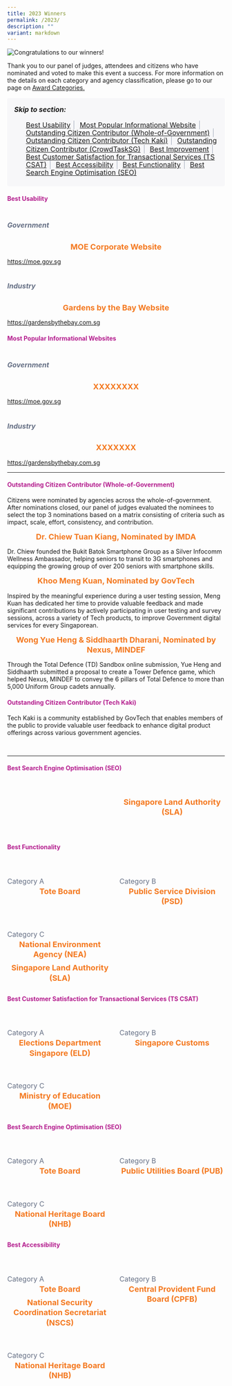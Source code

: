 ```yaml
---
title: 2023 Winners
permalink: /2023/
description: ""
variant: markdown
---
```

<style type="text/css">
.content h4, h4 {
    color: #B41E8E;
    font-weight: 700;
}
.winner {
    font-size: 1.125rem;
    color: #F47920;
    font-weight: 700;
    line-height: 1.3 !important;
    margin-top: 0;
    margin-bottom: 8px;
    text-align: center;
}
.classification {
    font-size: 1rem;
    color: #667085;
    line-height: 1.5 !important;
}
.grid-container {
    display: grid;
    gap: 1rem;
    justify-content: center;
    padding-top: 12px;
}
.g-col-2 {
    grid-template-columns: repeat(auto-fit, minmax(20rem, 2fr));
}
.g-col-3 {
    grid-template-columns: repeat(auto-fit, minmax(15rem, 3fr));
}
.grid-container figure {
    margin-left: 0;
    margin-right: 16px;
}
.grid-container .media+.media {
    border: 0 none !important;
    margin-top: 0 !important;
    padding: 0 !important;
}
#toc-panel {
    background-color: #F7F7F9;
    word-break: break-word;
    padding: 16px;
    border-radius: 4px;
    margin-top: 16px;
}
    h5.toc-title {
    margin: 0;
    font-size: 1rem;
}
ul.toc-links {
    margin-top: 16px;
    margin-bottom: 8px;
    font-size:1rem;
}
    ul.toc-links li{
     display: inline;
    margin: 0 8px 0 0;
    padding-right: 8px;
    border-right: 1px solid #98A2B3;
    font-size: 1rem;
    line-height: 1rem;
    }
    ul.toc-links li:last-child{
        border-right:0;
    }
</style>
<div><img alt="Congratulations to our winners!" src="/images/congrats_banner.png"></div>
<p>Thank you to our panel of judges, attendees and citizens who have nominated and voted to make this event a success. For more information on the details on each category and agency classification, please go to our page on <a aria-label="Link to Award Categories page" href="/award-categories/">Award Categories.</a></p>
<div role="navigation" id="toc-panel">
  <h5 class="toc-title">Skip to section:</h5>
  <ul class="toc-links">
    <li><a href="#bu">Best Usability</a></li>
    <li><a href="#popular">Most Popular Informational Website</a></li>
    <li><a href="#occ-wog">Outstanding Citizen Contributor (Whole-of-Government)</a></li>
    <li><a href="#occ-tk">Outstanding Citizen Contributor (Tech Kaki)</a></li>
    <li><a href="#occ-ctsg">Outstanding Citizen Contributor (CrowdTaskSG)</a></li>
    <li><a href="#improve">Best Improvement</a></li>
    <li><a href="#csat">Best Customer Satisfaction for Transactional Services (TS CSAT)</a></li>
    <li><a href="#accessibility">Best Accessibility</a></li>
    <li><a href="#functionality">Best Functionality</a></li>
    <li><a href="#seo">Best Search Engine Optimisation (SEO)</a></li>
  </ul>
</div>
<h4 id="bu" class="has-text-centered">Best Usability</h4>
<div class="row is-multiline">
  <div class="col is-4">
    <figure class="image is-5by4 margin--none margin--none"><img alt="" src="/images/gov_moe.png"></figure>
  </div>
  <div class="col is-8">
    <h5 class="classification">Government</h5>
    <div class="winner has-text-left">MOE Corporate Website</div>
    <p class="margin--top--none"><a target="_blank" href="https://moe.gov.sg">https://moe.gov.sg</a></p>
  </div>
    <div class="col is-4">
    <figure class="image is-5by4 margin--none margin--none"><img alt="" src="/images/gov_moe.png"></figure>
  </div>
  <div class="col is-8">
      <h5 class="classification">Industry</h5>
    <div class="winner has-text-left">Gardens by the Bay Website</div>
    <p class="margin--top--none"><a target="_blank" href="https://gardensbythebay.com.sg">https://gardensbythebay.com.sg</a></p>
  </div> 
</div>
<h4 id="popular" class="has-text-centered">Most Popular Informational Websites</h4>
<div class="row is-multiline">
  <div class="col is-4">
    <figure class="image is-5by4 margin--none margin--none"><img alt="" src="/images/gov_moe.png"></figure>
  </div>
  <div class="col is-8">
    <h5 class="classification">Government</h5>
    <div class="winner has-text-left">XXXXXXXX</div>
    <p class="margin--top--none"><a target="_blank" href="https://moe.gov.sg">https://moe.gov.sg</a></p>
  </div>
    <div class="col is-4">
    <figure class="image is-5by4 margin--none margin--none"><img alt="" src="/images/gov_moe.png"></figure>
  </div>
  <div class="col is-8">
      <h5 class="classification">Industry</h5>
    <div class="winner has-text-left">XXXXXXX</div>
    <p class="margin--top--none"><a target="_blank" href="https://gardensbythebay.com.sg">https://gardensbythebay.com.sg</a></p>
  </div> 
</div>
<hr>
<h4 id="occ-wog" class="has-text-centered">Outstanding Citizen Contributor (Whole-of-Government)</h4>
<p>Citizens were nominated by agencies across the whole-of-government. After nominations closed, our panel of judges evaluated the nominees to select the top 3 nominations based on a matrix consisting of criteria such as impact, scale, effort, consistency, and contribution.</p>
<div class="winner has-text-left">Dr. Chiew Tuan Kiang, Nominated by IMDA</div>
<p>Dr. Chiew founded the Bukit Batok Smartphone Group as a Silver Infocomm Wellness Ambassador, helping seniors to transit to 3G smartphones and equipping the growing group of over 200 seniors with smartphone skills.</p>
<div class="winner has-text-left">Khoo Meng Kuan, Nominated by GovTech</div>
<p>Inspired by the meaningful experience during a user testing session, Meng Kuan has dedicated her time to provide valuable feedback and made significant contributions by actively participating in user testing and survey sessions, across a variety of Tech products, to improve Government digital services for every Singaporean.</p>
<div class="winner has-text-left">Wong Yue Heng &amp; Siddhaarth Dharani, Nominated by Nexus, MINDEF</div>
<p>Through the Total Defence (TD) Sandbox online submission, Yue Heng and Siddhaarth submitted a proposal to create a Tower Defence game, which helped Nexus, MINDEF to convey the 6 pillars of Total Defence to more than 5,000 Uniform Group cadets annually.</p>
<h4 id="occ-wog2" class="has-text-centered">Outstanding Citizen Contributor (Tech Kaki)</h4>
<p>Tech Kaki is a community established by GovTech that enables members of the public to provide valuable user feedback to enhance digital product offerings across various government agencies.</p>
<p>&nbsp;</p>
<hr>
<h4 class="has-text-centered">Best Search Engine Optimisation (SEO)</h4>
<div class="grid-container g-col-3">
  <div class="is-hidden-mobile">&nbsp;</div>
  <div>
    <article class="media">
      <figure class="media-left"><img src="/images/trophy2_2023.svg" alt=""></figure>
      <div class="media-content">
        <div class="content">
          <div class="winner">Singapore Land Authority (SLA)</div>
        </div>
      </div>
    </article>
  </div>
  <div class="is-hidden-mobile">&nbsp;</div>
</div>
<h4 id="functionality" class="has-text-centered">Best Functionality</h4>
<div class="grid-container g-col-3">
  <article class="media">
    <figure class="media-left"><img src="/images/trophy2_2023.svg" alt=""></figure>
    <div class="media-content">
      <div class="content">
        <div class="classification">Category A</div>
        <div class="winner">Tote Board</div>
      </div>
    </div>
  </article>
  <article class="media">
    <figure class="media-left"><img src="/images/trophy2_2023.svg" alt=""></figure>
    <div class="media-content">
      <div class="content">
        <div class="classification">Category B</div>
        <div class="winner">Public Service Division (PSD)</div>
      </div>
    </div>
  </article>
  <article class="media">
    <figure class="media-left"><img src="/images/trophy2_2023.svg" alt=""></figure>
    <div class="media-content">
      <div class="content">
        <div class="classification">Category C</div>
        <div class="winner">National Environment Agency (NEA)</div>
        <div class="winner">Singapore Land Authority (SLA)</div>
      </div>
    </div>
  </article>
</div>
<h4 class="has-text-centered">Best Customer Satisfaction for Transactional Services  (TS CSAT) </h4>
<div class="grid-container g-col-3">
  <article class="media">
    <figure class="media-left"><img src="/images/trophy2_2023.svg" alt=""></figure>
    <div class="media-content">
      <div class="content">
        <div class="classification">Category A</div>
        <div class="winner">Elections Department Singapore (ELD)</div>
      </div>
    </div>
  </article>
  <article class="media">
    <figure class="media-left"><img src="/images/trophy2_2023.svg" alt=""></figure>
    <div class="media-content">
      <div class="content">
        <div class="classification">Category B</div>
        <div class="winner">Singapore Customs</div>
      </div>
    </div>
  </article>
  <article class="media">
    <figure class="media-left"><img src="/images/trophy2_2023.svg" alt=""></figure>
    <div class="media-content">
      <div class="content">
        <div class="classification">Category C</div>
        <div class="winner">Ministry of Education (MOE)</div>
      </div>
    </div>
  </article>
</div>
<h4 class="has-text-centered">Best Search Engine Optimisation (SEO)</h4>
<div class="grid-container g-col-3">
  <article class="media">
    <figure class="media-left"><img src="/images/trophy2_2023.svg" alt=""></figure>
    <div class="media-content">
      <div class="content">
        <div class="classification">Category A</div>
        <div class="winner">Tote Board</div>
      </div>
    </div>
  </article>
  <article class="media">
    <figure class="media-left"><img src="/images/trophy2_2023.svg" alt=""></figure>
    <div class="media-content">
      <div class="content">
        <div class="classification">Category B</div>
        <div class="winner">Public Utilities Board (PUB)</div>
      </div>
    </div>
  </article>
  <article class="media">
    <figure class="media-left"><img src="/images/trophy2_2023.svg" alt=""></figure>
    <div class="media-content">
      <div class="content">
        <div class="classification">Category C</div>
        <div class="winner">National Heritage Board (NHB)</div>
      </div>
    </div>
  </article>
</div>
<h4 class="has-text-centered">Best Accessibility</h4>
<div class="grid-container g-col-3">
  <article class="media">
    <figure class="media-left"><img src="/images/trophy2_2023.svg" alt=""></figure>
    <div class="media-content">
      <div class="content">
        <div class="classification">Category A</div>
        <div class="winner">Tote Board</div>
        <div class="winner">National Security Coordination Secretariat (NSCS)</div>
      </div>
    </div>
  </article>
  <article class="media">
    <figure class="media-left"><img src="/images/trophy2_2023.svg" alt=""></figure>
    <div class="media-content">
      <div class="content">
        <div class="classification">Category B</div>
        <div class="winner">Central Provident Fund Board (CPFB)</div>
      </div>
    </div>
  </article>
  <article class="media">
    <figure class="media-left"><img src="/images/trophy2_2023.svg" alt=""></figure>
    <div class="media-content">
      <div class="content">
        <div class="classification">Category C</div>
        <div class="winner">National Heritage Board (NHB)</div>
      </div>
    </div>
  </article>
</div>